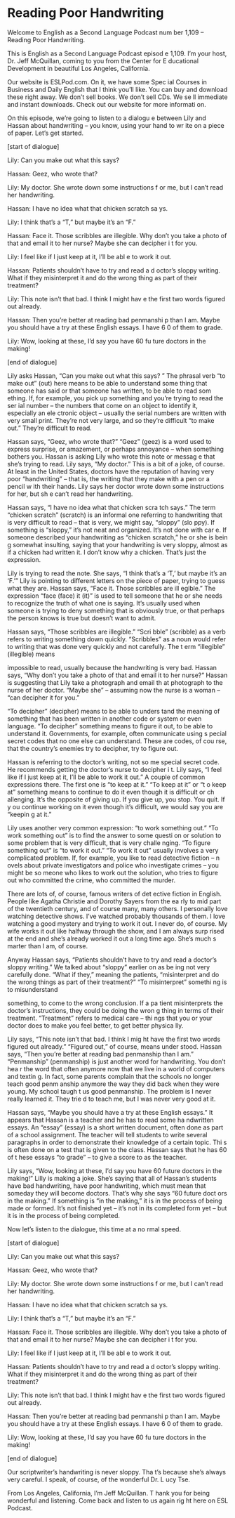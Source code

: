 # Reading Poor Handwriting

Welcome to English as a Second Language Podcast num ber 1,109 – Reading Poor Handwriting. 

This is English as a Second Language Podcast episod e 1,109. I’m your host, Dr. Jeff McQuillan, coming to you from the Center for E ducational Development in beautiful Los Angeles, California.  

Our website is ESLPod.com. On it, we have some Spec ial Courses in Business and Daily English that I think you’ll like. You can  buy and download these right away. We don’t sell books. We don’t sell CDs. We se ll immediate and instant downloads. Check out our website for more informati on. 

On this episode, we’re going to listen to a dialogu e between Lily and Hassan about handwriting – you know, using your hand to wr ite on a piece of paper. Let’s get started.  

[start of dialogue] 

Lily: Can you make out what this says?  

Hassan: Geez, who wrote that? 

Lily: My doctor. She wrote down some instructions f or me, but I can’t read her handwriting. 

Hassan: I have no idea what that chicken scratch sa ys.  

Lily: I think that’s a “T,” but maybe it’s an “F.”  

Hassan: Face it. Those scribbles are illegible. Why  don’t you take a photo of that and email it to her nurse? Maybe she can decipher i t for you. 

Lily: I feel like if I just keep at it, I’ll be abl e to work it out.  

Hassan: Patients shouldn’t have to try and read a d octor’s sloppy writing. What if they misinterpret it and do the wrong thing as part  of their treatment? 

Lily: This note isn’t that bad. I think I might hav e the first two words figured out already. 

Hassan: Then you’re better at reading bad penmanshi p than I am. Maybe you should have a try at these English essays. I have 6 0 of them to grade. 

Lily: Wow, looking at these, I’d say you have 60 fu ture doctors in the making! 

[end of dialogue] 

Lily asks Hassan, “Can you make out what this says? ” The phrasal verb “to make out” (out) here means to be able to understand some thing that someone has said or that someone has written, to be able to read som ething. If, for example, you pick up something and you’re trying to read the ser ial number – the numbers that come on an object to identify it, especially an ele ctronic object – usually the serial numbers are written with very small print. They’re not very large, and so they’re difficult “to make out.” They’re difficult to read.   

Hassan says, “Geez, who wrote that?” “Geez” (geez) is a word used to express surprise, or amazement, or perhaps annoyance – when  something bothers you. Hassan is asking Lily who wrote this note or messag e that she’s trying to read. Lily says, “My doctor.” This is a bit of a joke, of  course. At least in the United States, doctors have the reputation of having very poor “handwriting” – that is, the writing that they make with a pen or a pencil w ith their hands. Lily says her doctor wrote down some instructions for her, but sh e can’t read her handwriting.  

Hassan says, “I have no idea what that chicken scra tch says.” The term “chicken scratch” (scratch) is an informal one referring to handwriting that is very difficult to read – that is very, we might say, “sloppy” (slo ppy). If something is “sloppy,” it’s not neat and organized. It’s not done with car e. If someone described your handwriting as “chicken scratch,” he or she is bein g somewhat insulting, saying that your handwriting is very sloppy, almost as if a chicken had written it. I don’t know why a chicken. That’s just the expression. 

Lily is trying to read the note. She says, “I think  that’s a ‘T,’ but maybe it’s an ‘F.’” Lily is pointing to different letters on the piece of paper, trying to guess what they are. Hassan says, “Face it. Those scribbles are ill egible.” The expression “face (face) it (it)” is used to tell someone that he or she needs to recognize the truth of what one is saying. It’s usually used when someone is trying to deny something that is obviously true, or that perhaps the person knows is true but doesn’t want to admit.  

Hassan says, “Those scribbles are illegible.” “Scri bble” (scribble) as a verb refers to writing something down quickly. “Scribbles” as a  noun would refer to writing that was done very quickly and not carefully. The t erm “illegible” (illegible) means  

impossible to read, usually because the handwriting  is very bad. Hassan says, “Why don’t you take a photo of that and email it to  her nurse?” Hassan is suggesting that Lily take a photograph and email th at photograph to the nurse of her doctor. “Maybe she” – assuming now the nurse is  a woman – “can decipher it for you.”  

“To decipher” (decipher) means to be able to unders tand the meaning of something that has been written in another code or system or even language. “To decipher” something means to figure it out, to be able to understand it. Governments, for example, often communicate using s pecial secret codes that no one else can understand. These are codes, of cou rse, that the country’s enemies try to decipher, try to figure out.  

Hassan is referring to the doctor’s writing, not so me special secret code. He recommends getting the doctor’s nurse to decipher i t. Lily says, “I feel like if I just keep at it, I’ll be able to work it out.” A couple of common expressions there. The first one is “to keep at it.” “To keep at it” or “t o keep at” something means to continue to do it even though it is difficult or ch allenging. It’s the opposite of giving up. If you give up, you stop. You quit. If y ou continue working on it even though it’s difficult, we would say you are “keepin g at it.”  

Lily uses another very common expression: “to work something out.” “To work something out” is to find the answer to some questi on or solution to some problem that is very difficult, that is very challe nging. “To figure something out” is “to work it out.” “To work it out” usually involves  a very complicated problem. If, for example, you like to read detective fiction – n ovels about private investigators and police who investigate crimes – you might be so meone who likes to work out the solution, who tries to figure out who committed  the crime, who committed the murder.  

There are lots of, of course, famous writers of det ective fiction in English. People like Agatha Christie and Dorothy Sayers from the ea rly to mid part of the twentieth century, and of course many, many others.  I personally love watching detective shows. I’ve watched probably thousands of  them. I love watching a good mystery and trying to work it out. I never do,  of course. My wife works it out like halfway through the show, and I am always surp rised at the end and she’s already worked it out a long time ago. She’s much s marter than I am, of course.  

Anyway Hassan says, “Patients shouldn’t have to try  and read a doctor’s sloppy writing.” We talked about “sloppy” earlier on as be ing not very carefully done. “What if they,” meaning the patients, “misinterpret  and do the wrong things as part of their treatment?” “To misinterpret” somethi ng is to misunderstand  

something, to come to the wrong conclusion. If a pa tient misinterprets the doctor’s instructions, they could be doing the wron g thing in terms of their treatment. “Treatment” refers to medical care – thi ngs that you or your doctor does to make you feel better, to get better physica lly.  

Lily says, “This note isn’t that bad. I think I mig ht have the first two words figured out already.” “Figured out,” of course, means under stood. Hassan says, “Then you’re better at reading bad penmanship than I am.”  “Penmanship” (penmanship) is just another word for handwriting. You don’t hea r the word that often anymore now that we live in a world of computers and textin g. In fact, some parents complain that the schools no longer teach good penm anship anymore the way they did back when they were young. My school taugh t us good penmanship. The problem is I never really learned it. They trie d to teach me, but I was never very good at it.  

Hassan says, “Maybe you should have a try at these English essays.” It appears that Hassan is a teacher and he has to read some ha ndwritten essays. An “essay” (essay) is a short written document, often done as part of a school assignment. The teacher will tell students to write  several paragraphs in order to demonstrate their knowledge of a certain topic. Thi s is often done on a test that is given to the class. Hassan says that he has 60 of t hese essays “to grade” – to give a score to as the teacher.  

Lily says, “Wow, looking at these, I’d say you have  60 future doctors in the making!” Lilly is making a joke. She’s saying that all of Hassan’s students have bad handwriting, have poor handwriting, which must mean that someday they will become doctors. That’s why she says “60 future doct ors in the making.” If something is “in the making,” it is in the process of being made or formed. It’s not finished yet – it’s not in its completed form yet –  but it is in the process of being completed.  

Now let’s listen to the dialogue, this time at a no rmal speed. 

[start of dialogue] 

Lily: Can you make out what this says?  

Hassan: Geez, who wrote that? 

Lily: My doctor. She wrote down some instructions f or me, but I can’t read her handwriting. 

Hassan: I have no idea what that chicken scratch sa ys.  

Lily: I think that’s a “T,” but maybe it’s an “F.”  

Hassan: Face it. Those scribbles are illegible. Why  don’t you take a photo of that and email it to her nurse? Maybe she can decipher i t for you. 

Lily: I feel like if I just keep at it, I’ll be abl e to work it out.  

Hassan: Patients shouldn’t have to try and read a d octor’s sloppy writing. What if they misinterpret it and do the wrong thing as part  of their treatment? 

Lily: This note isn’t that bad. I think I might hav e the first two words figured out already. 

Hassan: Then you’re better at reading bad penmanshi p than I am. Maybe you should have a try at these English essays. I have 6 0 of them to grade. 

Lily: Wow, looking at these, I’d say you have 60 fu ture doctors in the making! 

[end of dialogue] 

Our scriptwriter’s handwriting is never sloppy. Tha t’s because she’s always very careful. I speak, of course, of the wonderful Dr. L ucy Tse. 

From Los Angeles, California, I’m Jeff McQuillan. T hank you for being wonderful and listening. Come back and listen to us again rig ht here on ESL Podcast.  

